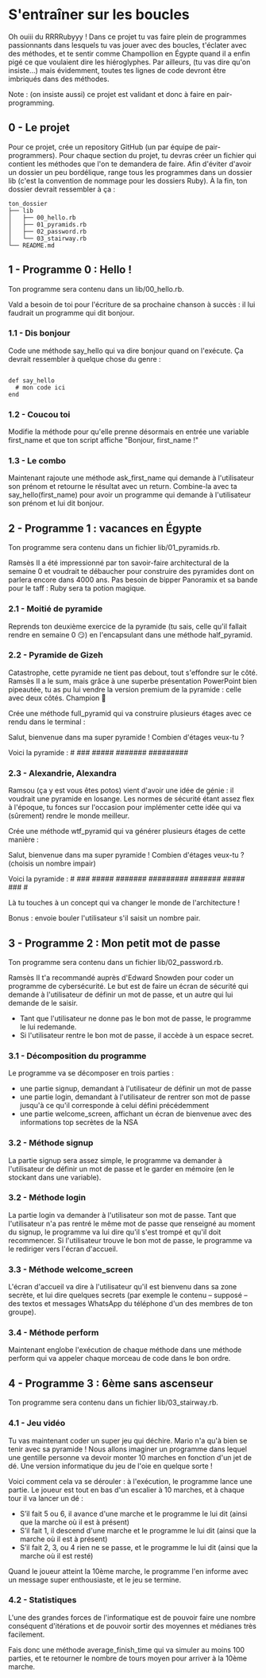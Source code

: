 # S'entraîner sur les boucles

Oh ouiii du RRRRubyyy ! Dans ce projet tu vas faire plein de programmes passionnants dans lesquels tu vas jouer avec des boucles, t'éclater avec des méthodes, et te sentir comme Champollion en Égypte quand il a enfin pigé ce que voulaient dire les hiéroglyphes. Par ailleurs, (tu vas dire qu'on insiste…) mais évidemment, toutes tes lignes de code devront être imbriqués dans des méthodes.

Note : (on insiste aussi) ce projet est validant et donc à faire en pair-programming.

## 0 - Le projet

Pour ce projet, crée un repository GitHub (un par équipe de pair-programmers). Pour chaque section du projet, tu devras créer un fichier qui contient les méthodes que l'on te demandera de faire. Afin d'éviter d'avoir un dossier un peu bordélique, range tous les programmes dans un dossier lib (c'est la convention de nommage pour les dossiers Ruby). À la fin, ton dossier devrait ressembler à ça :

    ton_dossier
    ├── lib
    │   ├── 00_hello.rb
    │   ├── 01_pyramids.rb
    │   ├── 02_password.rb
    │   └── 03_stairway.rb
    └── README.md

## 1 - Programme 0 : Hello !

Ton programme sera contenu dans un lib/00_hello.rb.

Vald a besoin de toi pour l'écriture de sa prochaine chanson à succès : il lui faudrait un programme qui dit bonjour.

### 1.1 - Dis bonjour

Code une méthode say_hello qui va dire bonjour quand on l'exécute. Ça devrait ressembler à quelque chose du genre :

<code>
def say_hello
  # mon code ici
end
</code>

### 1.2 - Coucou toi

Modifie la méthode pour qu'elle prenne désormais en entrée une variable first_name et que ton script affiche "Bonjour, first_name !"

### 1.3 - Le combo

Maintenant rajoute une méthode ask_first_name qui demande à l'utilisateur son prénom et retourne le résultat avec un return. Combine-la avec ta say_hello(first_name) pour avoir un programme qui demande à l'utilisateur son prénom et lui dit bonjour.

## 2 - Programme 1 : vacances en Égypte

Ton programme sera contenu dans un fichier lib/01_pyramids.rb.

Ramsès II a été impressionné par ton savoir-faire architectural de la semaine 0 et voudrait te débaucher pour construire des pyramides dont on parlera encore dans 4000 ans. Pas besoin de bipper Panoramix et sa bande pour le taff : Ruby sera ta potion magique.

### 2.1 - Moitié de pyramide

Reprends ton deuxième exercice de la pyramide (tu sais, celle qu'il fallait rendre en semaine 0 😏) en l'encapsulant dans une méthode half_pyramid.

### 2.2 - Pyramide de Gizeh

Catastrophe, cette pyramide ne tient pas debout, tout s'effondre sur le côté. Ramsès II a le sum, mais grâce à une superbe présentation PowerPoint bien pipeautée, tu as pu lui vendre la version premium de la pyramide : celle avec deux côtés. Champion 🔺

Crée une méthode full_pyramid qui va construire plusieurs étages avec ce rendu dans le terminal :

Salut, bienvenue dans ma super pyramide ! Combien d'étages veux-tu ?

  Voici la pyramide :
      #
     ###
    #####
   #######
  #########

### 2.3 - Alexandrie, Alexandra

Ramsou (ça y est vous êtes potos) vient d'avoir une idée de génie : il voudrait une pyramide en losange. Les normes de sécurité étant assez flex à l'époque, tu fonces sur l'occasion pour implémenter cette idée qui va (sûrement) rendre le monde meilleur.

Crée une méthode wtf_pyramid qui va générer plusieurs étages de cette manière :

Salut, bienvenue dans ma super pyramide ! Combien d'étages veux-tu ? (choisis un nombre impair)

  Voici la pyramide :
      #
     ###
    #####
   #######
  #########
   #######
    #####
     ###
      #

Là tu touches à un concept qui va changer le monde de l'architecture !

Bonus : envoie bouler l'utilisateur s'il saisit un nombre pair.

## 3 - Programme 2 : Mon petit mot de passe

Ton programme sera contenu dans un fichier lib/02_password.rb.

Ramsès II t'a recommandé auprès d'Edward Snowden pour coder un programme de cybersécurité. Le but est de faire un écran de sécurité qui demande à l'utilisateur de définir un mot de passe, et un autre qui lui demande de le saisir.

* Tant que l'utilisateur ne donne pas le bon mot de passe, le programme le lui redemande.
* Si l'utilisateur rentre le bon mot de passe, il accède à un espace secret.

### 3.1 - Décomposition du programme

Le programme va se décomposer en trois parties :

* une partie signup, demandant à l'utilisateur de définir un mot de passe
* une partie login, demandant à l'utilisateur de rentrer son mot de passe jusqu'à ce qu'il corresponde à celui défini précédemment
* une partie welcome_screen, affichant un écran de bienvenue avec des informations top secrètes de la NSA

### 3.2 - Méthode signup

La partie signup sera assez simple, le programme va demander à l'utilisateur de définir un mot de passe et le garder en mémoire (en le stockant dans une variable).

### 3.2 - Méthode login

La partie login va demander à l'utilisateur son mot de passe. Tant que l'utilisateur n'a pas rentré le même mot de passe que renseigné au moment du signup, le programme va lui dire qu'il s'est trompé et qu'il doit recommencer. Si l'utilisateur trouve le bon mot de passe, le programme va le rediriger vers l'écran d'accueil.

### 3.3 - Méthode welcome_screen

L'écran d'accueil va dire à l'utilisateur qu'il est bienvenu dans sa zone secrète, et lui dire quelques secrets (par exemple le contenu – supposé – des textos et messages WhatsApp du téléphone d'un des membres de ton groupe).

### 3.4 - Méthode perform

Maintenant englobe l'exécution de chaque méthode dans une méthode perform qui va appeler chaque morceau de code dans le bon ordre.

## 4 - Programme 3 : 6ème sans ascenseur

Ton programme sera contenu dans un fichier lib/03_stairway.rb.

### 4.1 - Jeu vidéo

Tu vas maintenant coder un super jeu qui déchire. Mario n'a qu'à bien se tenir avec sa pyramide ! Nous allons imaginer un programme dans lequel une gentille personne va devoir monter 10 marches en fonction d'un jet de dé. Une version informatique du jeu de l'oie en quelque sorte !

Voici comment cela va se dérouler : à l'exécution, le programme lance une partie. Le joueur est tout en bas d'un escalier à 10 marches, et à chaque tour il va lancer un dé :

* S’il fait 5 ou 6, il avance d'une marche et le programme le lui dit (ainsi que la marche où il est à présent)
* S’il fait 1, il descend d'une marche et le programme le lui dit (ainsi que la marche où il est à présent)
* S’il fait 2, 3, ou 4 rien ne se passe, et le programme le lui dit (ainsi que la marche où il est resté)

Quand le joueur atteint la 10ème marche, le programme l'en informe avec un message super enthousiaste, et le jeu se termine.

### 4.2 - Statistiques

L'une des grandes forces de l'informatique est de pouvoir faire une nombre conséquent d'itérations et de pouvoir sortir des moyennes et médianes très facilement.

Fais donc une méthode average_finish_time qui va simuler au moins 100 parties, et te retourner le nombre de tours moyen pour arriver à la 10ème marche.
